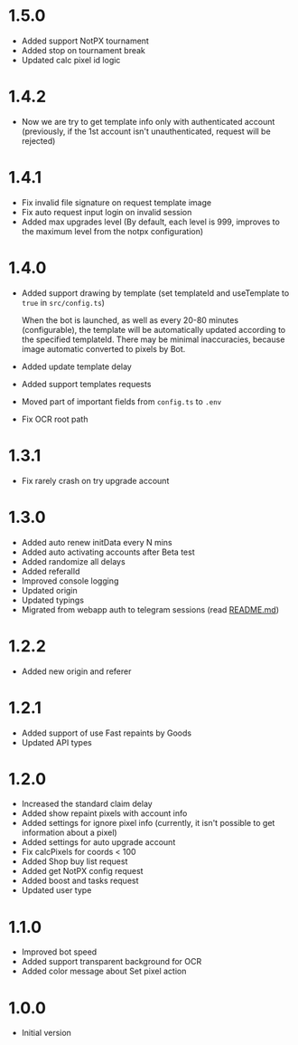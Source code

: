 # 1.5.0

- Added support NotPX tournament
- Added stop on tournament break
- Updated calc pixel id logic

# 1.4.2

- Now we are try to get template info only with authenticated account (previously, if the 1st account isn't unauthenticated, request will be rejected)

# 1.4.1

- Fix invalid file signature on request template image
- Fix auto request input login on invalid session
- Added max upgrades level (By default, each level is 999, improves to the maximum level from the notpx configuration)

# 1.4.0

- Added support drawing by template (set templateId and useTemplate to `true` in `src/config.ts`)

  When the bot is launched, as well as every 20-80 minutes (configurable), the template will be automatically updated according to the specified templateId. There may be minimal inaccuracies, because image automatic converted to pixels by Bot.

- Added update template delay
- Added support templates requests
- Moved part of important fields from `config.ts` to `.env`
- Fix OCR root path

# 1.3.1

- Fix rarely crash on try upgrade account

# 1.3.0

- Added auto renew initData every N mins
- Added auto activating accounts after Beta test
- Added randomize all delays
- Added referalId
- Improved console logging
- Updated origin
- Updated typings
- Migrated from webapp auth to telegram sessions (read [README.md](README.md))

# 1.2.2

- Added new origin and referer

# 1.2.1

- Added support of use Fast repaints by Goods
- Updated API types

# 1.2.0

- Increased the standard claim delay
- Added show repaint pixels with account info
- Added settings for ignore pixel info (currently, it isn't possible to get information about a pixel)
- Added settings for auto upgrade account
- Fix calcPixels for coords < 100
- Added Shop buy list request
- Added get NotPX config request
- Added boost and tasks request
- Updated user type

# 1.1.0

- Improved bot speed
- Added support transparent background for OCR
- Added color message about Set pixel action

# 1.0.0

- Initial version
